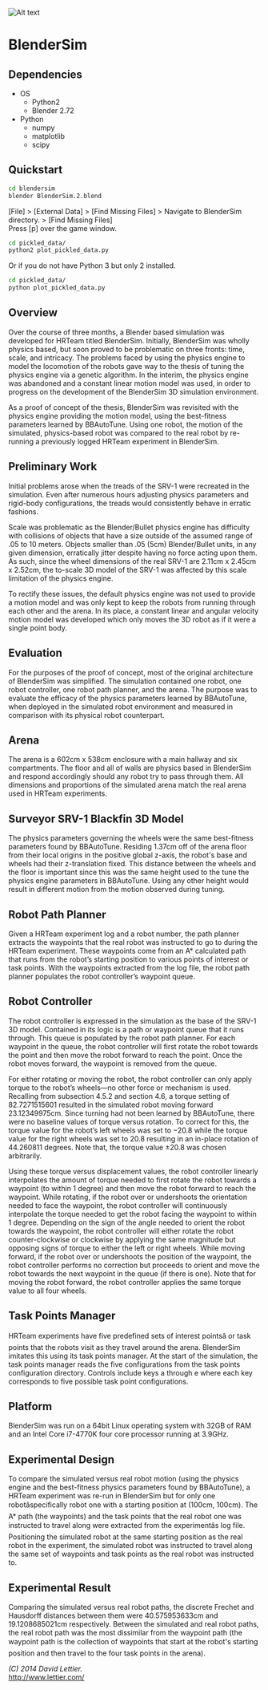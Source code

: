![Alt text](https://raw.github.com/lettier/blendersim/master/screenshot.jpg)

# BlenderSim

## Dependencies

* OS
  * Python2
  * Blender 2.72
* Python
  * numpy
  * matplotlib
  * scipy

## Quickstart

```bash
cd blendersim  
blender BlenderSim.2.blend  
```  
[File] > [External Data] > [Find Missing Files] > Navigate to BlenderSim directory. > [Find Missing Files]  
Press [p] over the game window.
```bash
cd pickled_data/  
python2 plot_pickled_data.py  
```
Or if you do not have Python 3 but only 2 installed.
```bash
cd pickled_data/  
python plot_pickled_data.py  
```

## Overview

Over the course of three months, a Blender based simulation was developed for HRTeam titled BlenderSim.
Initially, BlenderSim was wholly physics based, but soon proved to be problematic on three fronts: time,
scale, and intricacy. The problems faced by using the physics engine to model the locomotion of the robots
gave way to the thesis of tuning the physics engine via a genetic algorithm. In the interim, the physics engine
was abandoned and a constant linear motion model was used, in order to progress on the development of
the BlenderSim 3D simulation environment.

As a proof of concept of the thesis, BlenderSim was revisited with the physics engine providing the
motion model, using the best-fitness parameters learned by BBAutoTune. Using one robot, the motion of the
simulated, physics-based robot was compared to the real robot by re-running a previously logged HRTeam
experiment in BlenderSim.

## Preliminary Work

Initial problems arose when the treads of the SRV-1 were recreated in the simulation. Even after numerous
hours adjusting physics parameters and rigid-body configurations, the treads would consistently behave in
erratic fashions.

Scale was problematic as the Blender/Bullet physics engine has difficulty with collisions of objects
that have a size outside of the assumed range of .05 to 10 meters. Objects smaller than .05 (5cm)
Blender/Bullet units, in any given dimension, erratically jitter despite having no force acting upon them.
As such, since the wheel dimensions of the real SRV-1 are 2.11cm x 2.45cm x 2.52cm, the to-scale 3D model
of the SRV-1 was affected by this scale limitation of the physics engine.

To rectify these issues, the default physics engine was not used to provide a motion model and
was only kept to keep the robots from running through each other and the arena. In its place, a constant linear
and angular velocity motion model was developed which only moves the 3D robot as if it were a single point
body.

## Evaluation

For the purposes of the proof of concept, most of the original architecture of BlenderSim was simplified.
The simulation contained one robot, one robot controller, one robot path planner, and the arena. The purpose
was to evaluate the efficacy of the physics parameters learned by BBAutoTune, when deployed in
the simulated robot environment and measured in comparison with its physical robot counterpart.

## Arena

The arena is a 602cm x 538cm enclosure with a main hallway and six compartments. The floor and all of
walls are physics based in BlenderSim and respond accordingly should any robot try to pass through them.
All dimensions and proportions of the simulated arena match the real arena used in HRTeam
experiments.

## Surveyor SRV-1 Blackfin 3D Model

The physics parameters governing the wheels were the same best-fitness parameters found by BBAutoTune.
Residing 1.37cm off of the arena floor from their local origins in the positive global
z-axis, the robot's base and wheels had their z-translation fixed. This distance between the wheels and
the floor is important since this was the same height used to the tune the physics engine parameters in
BBAutoTune. Using any other height would result in different motion from the motion observed during tuning.

## Robot Path Planner

Given a HRTeam experiment log and a robot number, the path planner extracts the waypoints that the
real robot was instructed to go to during the HRTeam experiment. These waypoints come from an A*
calculated path that runs from the robot’s starting position to various points of interest or task points. With
the waypoints extracted from the log file, the robot path planner populates the robot controller’s waypoint
queue.

## Robot Controller

The robot controller is expressed in the simulation as the base of the SRV-1 3D model.
Contained in its logic is a path or waypoint queue that it runs through. This queue is populated by the
robot path planner. For each waypoint in the queue, the robot controller will first rotate the robot towards
the point and then move the robot forward to reach the point. Once the robot moves forward, the waypoint
is removed from the queue.

For either rotating or moving the robot, the robot controller can only apply torque to the robot’s
wheels—no other force or mechanism is used. Recalling from subsection 4.5.2 and section 4.6, a torque
setting of 82.7271515601 resulted in the simulated robot moving forward 23.12349975cm. Since turning had
not been learned by BBAutoTune, there were no baseline values of torque versus rotation. To correct for
this, the torque value for the robot’s left wheels was set to −20.8 while the torque value for the right wheels
was set to 20.8 resulting in an in-place rotation of 44.260811 degrees. Note that, the torque value ±20.8 was
chosen arbitrarily.

Using these torque versus displacement values, the robot controller linearly interpolates the amount
of torque needed to first rotate the robot towards a waypoint (to within 1 degree) and then move the robot
forward to reach the waypoint. While rotating, if the robot over or undershoots the orientation needed to
face the waypoint, the robot controller will continuously interpolate the torque needed to get the robot facing
the waypoint to within 1 degree. Depending on the sign of the angle needed to orient the robot towards the
waypoint, the robot controller will either rotate the robot counter-clockwise or clockwise by applying the
same magnitude but opposing signs of torque to either the left or right wheels. While moving forward, if
the robot over or undershoots the position of the waypoint, the robot controller performs no correction but
proceeds to orient and move the robot towards the next waypoint in the queue (if there is one). Note that
for moving the robot forward, the robot controller applies the same torque value to all four wheels.

## Task Points Manager

HRTeam experiments have five predefined sets of interest pointsâ or task points that the robots visit as
they travel around the arena. BlenderSim imitates this using its task points manager. At the start of the
simulation, the task points manager reads the five configurations from the task points configuration directory.
Controls include keys a through e where each key corresponds to five possible task point configurations.

## Platform

BlenderSim was run on a 64bit Linux operating system with 32GB of RAM and an Intel Core i7-4770K four
core processor running at 3.9GHz.

## Experimental Design

To compare the simulated versus real robot motion (using the physics engine and the best-fitness physics
parameters found by BBAutoTune), a HRTeam experiment was re-run in BlenderSim but for only one
robotâspecifically robot one with a starting position at (100cm, 100cm). The A* path (the waypoints) and
the task points that the real robot one was instructed to travel along were extracted from the experimentâs
log file. Positioning the simulated robot at the same starting position as the real robot in the experiment,
the simulated robot was instructed to travel along the same set of waypoints and task points as the real
robot was instructed to.

## Experimental Result

Comparing the simulated versus real robot paths, the discrete Frechet and Hausdorff distances between them
were 40.575953633cm and 19.1208685021cm respectively. Between the simulated and real robot paths, the
real robot path was the most dissimilar from the waypoint path (the waypoint path is the collection of
waypoints that start at the robot's starting position and then travel to the four task points in the arena).

_(C) 2014 David Lettier._  
http://www.lettier.com/
